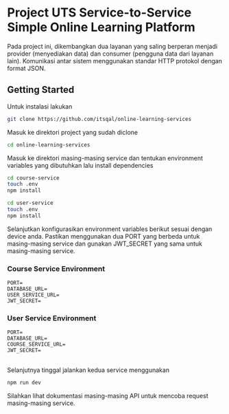 # Project UTS Service-to-Service Simple Online Learning Platform

Pada project ini, dikembangkan dua layanan yang saling berperan menjadi provider (menyediakan data) dan consumer (pengguna data dari layanan lain). Komunikasi antar sistem menggunakan standar HTTP protokol dengan format JSON. 

## Getting Started
Untuk instalasi lakukan
 ```bash
git clone https://github.com/itsqal/online-learning-services
 ```

 Masuk ke direktori project yang sudah diclone
 ```bash
 cd online-learning-services
 ```

 Masuk ke direktori masing-masing service dan tentukan environment variables yang dibutuhkan lalu install dependencies
 ```bash
cd course-service
touch .env
npm install
 ```

 ```bash
cd user-service
touch .env
npm install
 ```

Selanjutkan konfigurasikan environment variables berikut sesuai dengan device anda. Pastikan menggunakan dua PORT yang berbeda untuk masing-masing service dan gunakan JWT_SECRET yang sama untuk masing-masing service.

### Course Service Environment
```
PORT=
DATABASE_URL=
USER_SERVICE_URL=
JWT_SECRET=
```

### User Service Environment
```
PORT=
DATABASE_URL=
COURSE_SERVICE_URL=
JWT_SECRET=
```

## 

Selanjutnya tinggal jalankan kedua service menggunakan 

```bash
npm run dev
```

Silahkan lihat dokumentasi masing-masing API untuk mencoba request masing-masing service.